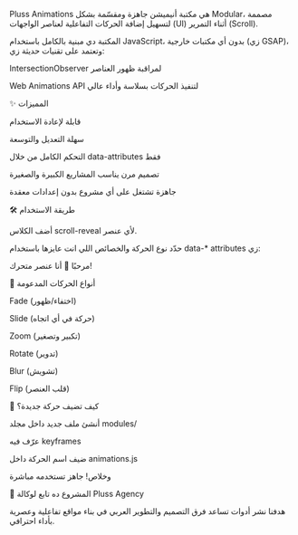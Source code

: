 Pluss Animations هي مكتبة أنيميشن جاهزة ومقسّمة بشكل Modular، مصممة لتسهيل إضافة الحركات التفاعلية لعناصر الواجهات (UI) أثناء التمرير (Scroll).

المكتبة دي مبنية بالكامل باستخدام JavaScript، بدون أي مكتبات خارجية (زي GSAP)، وتعتمد على تقنيات حديثة زي:

IntersectionObserver لمراقبة ظهور العناصر

Web Animations API لتنفيذ الحركات بسلاسة وأداء عالي

✨ المميزات

قابلة لإعادة الاستخدام

سهلة التعديل والتوسعة

التحكم الكامل من خلال data-attributes فقط

تصميم مرن يناسب المشاريع الكبيرة والصغيرة

جاهزة تشتغل على أي مشروع بدون إعدادات معقدة

🛠️ طريقة الاستخدام

أضف الكلاس scroll-reveal لأي عنصر.

حدّد نوع الحركة والخصائص اللي انت عايزها باستخدام data-* attributes زي:

<div
  class="scroll-reveal"
  data-animate="fadeUp"
  data-delay="300"
  data-duration="1000"
>
  مرحبًا 👋 أنا عنصر متحرك!
</div>

🎨 أنواع الحركات المدعومة

Fade (اختفاء/ظهور)

Slide (حركة في أي اتجاه)

Zoom (تكبير وتصغير)

Rotate (تدوير)

Blur (تشويش)

Flip (قلب العنصر)

🧩 كيف تضيف حركة جديدة؟

أنشئ ملف جديد داخل مجلد modules/

عرّف فيه keyframes

ضيف اسم الحركة داخل animations.js

وخلاص! جاهز تستخدمه مباشرة

🙌 المشروع ده تابع لوكالة Pluss Agency

هدفنا نشر أدوات تساعد فرق التصميم والتطوير العربي في بناء مواقع تفاعلية وعصرية بأداء احترافي.